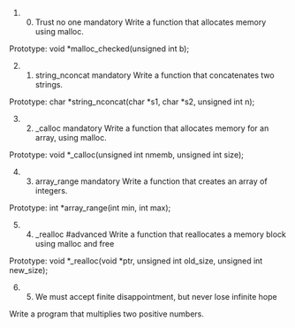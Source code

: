 1. 0. Trust no one
mandatory
Write a function that allocates memory using malloc.

Prototype: void *malloc_checked(unsigned int b);

2. 1. string_nconcat
mandatory
Write a function that concatenates two strings.

Prototype: char *string_nconcat(char *s1, char *s2, unsigned int n);

3. 2. _calloc
mandatory
Write a function that allocates memory for an array, using malloc.

Prototype: void *_calloc(unsigned int nmemb, unsigned int size);

4. 3. array_range
mandatory
Write a function that creates an array of integers.

Prototype: int *array_range(int min, int max);

5. 4. _realloc
#advanced
Write a function that reallocates a memory block using malloc and free

Prototype: void *_realloc(void *ptr, unsigned int old_size, unsigned int new_size);

6. 5. We must accept finite disappointment, but never lose infinite hope

Write a program that multiplies two positive numbers.
